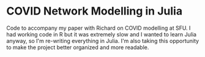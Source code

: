 # COVID Network Modelling in Julia

Code to accompany my paper with Richard on COVID modelling at SFU. I had working code in R but it was extremely slow and I wanted to learn Julia anyway, so I'm re-writing everything in Julia. I'm also taking this opportunity to make the project better organized and more readable.
